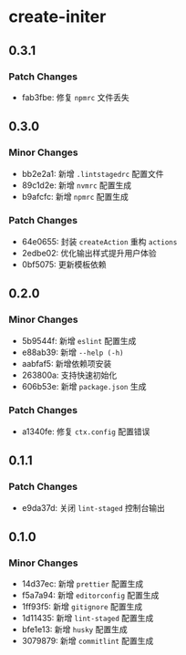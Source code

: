 # create-initer

## 0.3.1

### Patch Changes

- fab3fbe: 修复 `npmrc` 文件丢失

## 0.3.0

### Minor Changes

- bb2e2a1: 新增 `.lintstagedrc` 配置文件
- 89c1d2e: 新增 `nvmrc` 配置生成
- b9afcfc: 新增 `npmrc` 配置生成

### Patch Changes

- 64e0655: 封装 `createAction` 重构 `actions`
- 2edbe02: 优化输出样式提升用户体验
- 0bf5075: 更新模板依赖

## 0.2.0

### Minor Changes

- 5b9544f: 新增 `eslint` 配置生成
- e88ab39: 新增 `--help (-h)`
- aabfaf5: 新增依赖项安装
- 263800a: 支持快速初始化
- 606b53e: 新增 `package.json` 生成

### Patch Changes

- a1340fe: 修复 `ctx.config` 配置错误

## 0.1.1

### Patch Changes

- e9da37d: 关闭 `lint-staged` 控制台输出

## 0.1.0

### Minor Changes

- 14d37ec: 新增 `prettier` 配置生成
- f5a7a94: 新增 `editorconfig` 配置生成
- 1ff93f5: 新增 `gitignore` 配置生成
- 1d11435: 新增 `lint-staged` 配置生成
- bfe1e13: 新增 `husky` 配置生成
- 3079879: 新增 `commitlint` 配置生成
